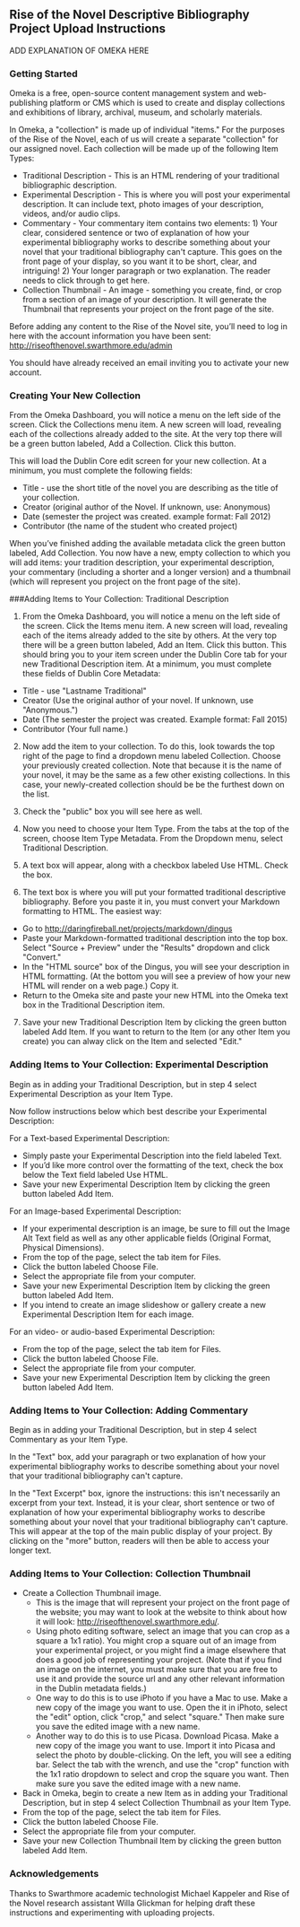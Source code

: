 ## Rise of the Novel Descriptive Bibliography Project Upload Instructions

ADD EXPLANATION OF OMEKA HERE

### Getting Started

Omeka is a free, open-source content management system and web-publishing platform or CMS which is used to create and display collections and exhibitions of library, archival, museum, and scholarly materials.

In Omeka, a "collection" is made up of individual "items." For the purposes of the Rise of the Novel, each of us will create a separate "collection" for our assigned novel. Each collection will be made up of the following Item Types:

+ Traditional Description - This is an HTML rendering of your traditional bibliographic description.
+ Experimental Description - This is where you will post your experimental description. It can include text, photo images of your description, videos, and/or audio clips.
+ Commentary - Your commentary item contains two elements: 1) Your clear, considered sentence or two of explanation of how your experimental bibliography works to describe something about your novel that your traditional bibliography can't capture. This goes on the front page of your display, so you want it to be short, clear, and intriguing! 2) Your longer paragraph or two explanation. The reader needs to click through to get here.
+ Collection Thumbnail - An image - something you create, find, or crop from a section of an image of your description. It will generate the Thumbnail that represents your project on the front page of the site.

Before adding any content to the Rise of the Novel site, you’ll need to log in here with the account information you have been sent: http://riseofthenovel.swarthmore.edu/admin

You should have already received an email inviting you to activate your new account.

### Creating Your New Collection

From the Omeka Dashboard, you will notice a menu on the left side of the screen. Click the Collections menu item.
A new screen will load, revealing each of the collections already added to the site. At the very top there will be a green button labeled, Add a Collection. Click this button.

This will load the Dublin Core edit screen for your new collection. At a minimum, you must complete the following fields:

+ Title - use the short title of the novel you are describing as the title of your collection.
+ Creator (original author of the Novel. If unknown, use: Anonymous)
+ Date (semester the project was created. example format: Fall 2012)
+ Contributor (the name of the student who created project)

When you’ve finished adding the available metadata click the green button labeled, Add Collection. You now have a new, empty collection to which you will add items: your tradition description, your experimental description, your commentary (including a shorter and a longer version) and a thumbnail (which will represent you project on the front page of the site).

###Adding Items to Your Collection: Traditional Description

1. From the Omeka Dashboard, you will notice a menu on the left side of the screen. Click the Items menu item. A new screen will load, revealing each of the items already added to the site by others. At the very top there will be a green button labeled, Add an Item. Click this button. This should bring you to your item screen under the Dublin Core tab for your new Traditional Description item. At a minimum, you must complete these fields of Dublin Core Metadata:

+ Title - use "Lastname Traditional"
+ Creator (Use the original author of your novel. If unknown, use "Anonymous.")
+ Date (The semester the project was created. Example format: Fall 2015)
+ Contributor (Your full name.)

2. Now add the item to your collection. To do this, look towards the top right of the page to find a dropdown menu labeled Collection. Choose your previously created collection. Note that because it is the name of your novel, it may be the same as a few other existing collections. In this case, your newly-created collection should be be the furthest down on the list.

3. Check the "public" box you will see here as well.

4. Now you need to choose your Item Type. From the tabs at the top of the screen, choose Item Type Metadata. From the Dropdown menu, select Traditional Description.

5. A text box will appear, along with a checkbox labeled Use HTML. Check the box.

6. The text box is where you will put your formatted traditional descriptive bibliography. Before you paste it in, you must convert your Markdown formatting to HTML. The easiest way:

+ Go to http://daringfireball.net/projects/markdown/dingus
+ Paste your Markdown-formatted traditional description into the top box. Select "Source + Preview"  under the "Results" dropdown and click "Convert."
+ In the "HTML source" box of the Dingus, you will see your description in HTML formatting. (At the bottom you will see a preview of how your new HTML will render on a web page.) Copy it.
+ Return to the Omeka site and paste your new HTML into the Omeka text box in the Traditional Description item.

7. Save your new Traditional Description Item by clicking the green button labeled Add Item. If you want to return to the Item (or any other Item you create) you can alway click on the Item and selected "Edit."

### Adding Items to Your Collection: Experimental Description

Begin as in adding your Traditional Description, but in step 4 select Experimental Description as your Item Type.

Now follow instructions below which best describe your Experimental Description:

For a Text-based Experimental Description:

+ Simply paste your Experimental Description into the field labeled Text.
+ If you’d like more control over the formatting of the text, check the box below the Text field labeled Use HTML.
+ Save your new Experimental Description Item by clicking the green button labeled Add Item.

For an Image-based Experimental Description:

+ If your experimental description is an image, be sure to fill out the Image Alt Text field as well as any other applicable fields (Original Format, Physical Dimensions).
+ From the top of the page, select the tab item for Files.
+ Click the button labeled Choose File.
+ Select the appropriate file from your computer.
+ Save your new Experimental Description Item by clicking the green button labeled Add Item.
+ If you intend to create an image slideshow or gallery create a new Experimental Description Item for each image.

For an video- or audio-based Experimental Description:

+ From the top of the page, select the tab item for Files.
+ Click the button labeled Choose File.
+ Select the appropriate file from your computer.
+ Save your new Experimental Description Item by clicking the green button labeled Add Item.

### Adding Items to Your Collection: Adding Commentary

Begin as in adding your Traditional Description, but in step 4 select Commentary as your Item Type.

In the "Text" box, add your paragraph or two explanation of how your experimental bibliography works to describe something about your novel that your traditional bibliography can't capture.

In the "Text Excerpt" box, ignore the instructions: this isn't necessarily an excerpt from your text. Instead, it is your clear, short sentence or two of explanation of how your experimental bibliography works to describe something about your novel that your traditional bibliography can't capture. This will appear at the top of the main public display of your project. By clicking on the "more" button, readers will then be able to access your longer text.

### Adding Items to Your Collection:  Collection Thumbnail

+ Create a Collection Thumbnail image.
	+ This is the image that will represent your project on the front page of the website; you may want to look at the website to think about how it will look: http://riseofthenovel.swarthmore.edu/.
	+ Using photo editing software, select an image that you can crop as a square a 1x1 ratio). You might crop a square out of an image from your experimental project, or you might find a image elsewhere that does a good job of representing your project. (Note that if you find an image on the internet, you must make sure that you are free to use it and provide the source url and any other relevant information in the Dublin metadata fields.)
	+ One way to do this is to use iPhoto if you have a Mac to use. Make a new copy of the image you want to use. Open the it in iPhoto, select the "edit" option, click "crop," and select "square." Then make sure you save the edited image with a new name.
	+ Another way to do this is to use Picasa. Download Picasa. Make a new copy of the image you want to use. Import it into Picasa and select the photo by double-clicking. On the left, you will see a editing bar. Select the tab with the wrench, and use the "crop" function with the 1x1 ratio dropdown to select and crop the square you want. Then make sure you save the edited image with a new name.
+ Back in Omeka, begin to create a new Item as in adding your Traditional Description, but in step 4 select Collection Thumbnail as your Item Type.
+ From the top of the page, select the tab item for Files.
+ Click the button labeled Choose File.
+ Select the appropriate file from your computer.
+ Save your new Collection Thumbnail Item by clicking the green button labeled Add Item.

### Acknowledgements
Thanks to Swarthmore academic technologist Michael Kappeler and Rise of the Novel research assistant Willa Glickman for helping draft these instructions and experimenting with uploading projects.

